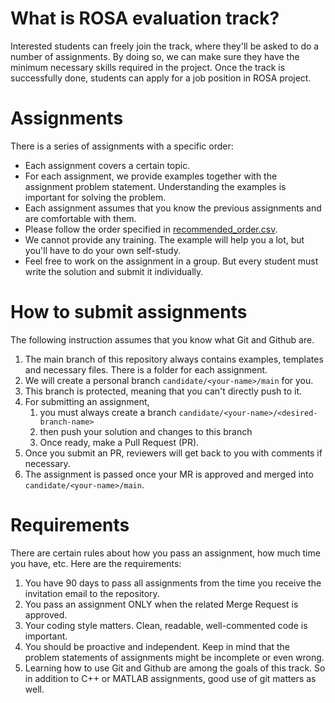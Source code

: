 # What is ROSA evaluation track? 
Interested students can freely join the track, where they'll be asked to do a number of assignments. By doing so, we can make sure they have the minimum necessary skills required in the project. Once the track is successfully done, students can apply for a job position in ROSA project. 

# Assignments
There is a series of assignments with a specific order:
* Each assignment covers a certain topic.
* For each assignment, we provide examples together with the assignment problem statement. Understanding the examples is important for solving the problem.
* Each assignment assumes that you know the previous assignments and are comfortable with them.
* Please follow the order specified in [recommended_order.csv](recommended_order.csv).
* We cannot provide any training. The example will help you a lot, but you'll have to do your own self-study.
* Feel free to work on the assignment in a group. But every student must write the solution and submit it individually.

# How to submit assignments
The following instruction assumes that you know what Git and Github are.

1. The main branch of this repository always contains examples, templates and necessary files. There is a folder for each assignment.
2. We will create a personal branch `candidate/<your-name>/main` for you.
3. This branch is protected, meaning that you can't directly push to it.
4. For submitting an assignment,
    1. you must always create a branch `candidate/<your-name>/<desired-branch-name>`
    2. then push your solution and changes to this branch
    3. Once ready, make a Pull Request (PR).
5. Once you submit an PR, reviewers will get back to you with comments if necessary.
6. The assignment is passed once your MR is approved and merged into `candidate/<your-name>/main`.

# Requirements
There are certain rules about how you pass an assignment, how much time you have, etc. Here are the requirements:

1. You have 90 days to pass all assignments from the time you receive the invitation email to the repository.
2. You pass an assignment ONLY when the related Merge Request is approved.
3. Your coding style matters. Clean, readable, well-commented code is important.
4. You should be proactive and independent. Keep in mind that the problem statements of assignments might be incomplete or even wrong. 
5. Learning how to use Git and Github are among the goals of this track. So in addition to C++ or MATLAB assignments, good use of git matters as well.
